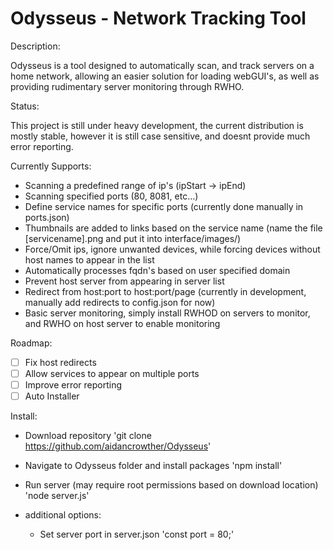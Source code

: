 # Odysseus - Network Tracking Tool

Description:

  Odysseus is a tool designed to automatically scan, and track servers on a home network, allowing an easier solution for loading webGUI's, as well as providing rudimentary server monitoring through RWHO.
  
Status:
  
   This project is still under heavy development, the current distribution is mostly stable, however it is still case sensitive, and      doesnt provide much error reporting. 
   
   Currently Supports:
   
   - Scanning a predefined range of ip's (ipStart -> ipEnd)
   - Scanning specified ports (80, 8081, etc...)
   - Define service names for specific ports (currently done manually in ports.json)
   - Thumbnails are added to links based on the service name (name the file [servicename].png and put it into interface/images/)
   - Force/Omit ips, ignore unwanted devices, while forcing devices without host names to appear in the list
   - Automatically processes fqdn's based on user specified domain
   - Prevent host server from appearing in server list
   - Redirect from host:port to host:port/page (currently in development, manually add redirects to config.json for now)
   - Basic server monitoring, simply install RWHOD on servers to monitor, and RWHO on host server to enable monitoring
   
Roadmap:

   - [ ] Fix host redirects
   - [ ] Allow services to appear on multiple ports
   - [ ] Improve error reporting
   - [ ] Auto Installer
   
Install:

   - Download repository
     'git clone https://github.com/aidancrowther/Odysseus'
     
   - Navigate to Odysseus folder and install packages
     'npm install'
     
   - Run server (may require root permissions based on download location)
     'node server.js'
     
   - additional options:
   
      - Set server port in server.json 'const port = 80;'
      
   
